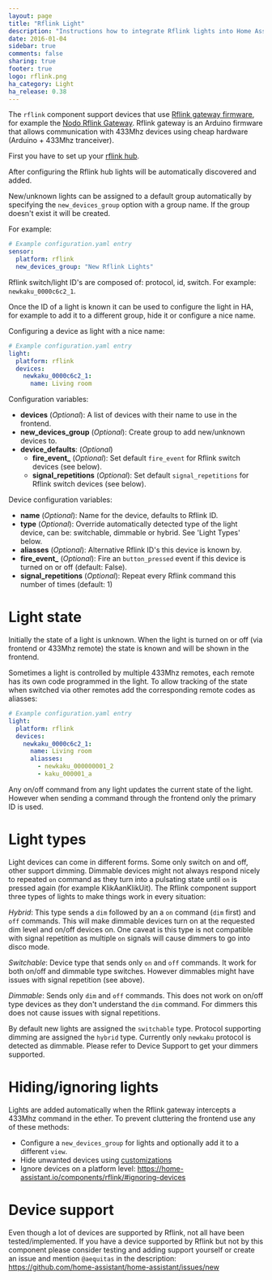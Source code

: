 ```yaml
---
layout: page
title: "Rflink Light"
description: "Instructions how to integrate Rflink lights into Home Assistant."
date: 2016-01-04
sidebar: true
comments: false
sharing: true
footer: true
logo: rflink.png
ha_category: Light
ha_release: 0.38
---
```


The `rflink` component support devices that use [Rflink gateway firmware](http://www.nemcon.nl/blog2/), for example the [Nodo Rflink Gateway](https://www.nodo-shop.nl/nl/21-rflink-gateway). Rflink gateway is an Arduino firmware that allows communication with 433Mhz devices using cheap hardware (Arduino + 433Mhz tranceiver).

First you have to set up your [rflink hub](/components/rflink/).

After configuring the Rflink hub lights will be automatically discovered and added.

New/unknown lights can be assigned to a default group automatically by specifying the `new_devices_group` option with a group name. If the group doesn't exist it will be created.

For example:

```yaml
# Example configuration.yaml entry
sensor:
  platform: rflink
  new_devices_group: "New Rflink Lights"
```

Rflink switch/light ID's are composed of: protocol, id, switch. For example: `newkaku_0000c6c2_1`.

Once the ID of a light is known it can be used to configure the light in HA, for example to add it to a different group, hide it or configure a nice name.

Configuring a device as light with a nice name:

```yaml
# Example configuration.yaml entry
light:
  platform: rflink
  devices:
    newkaku_0000c6c2_1:
      name: Living room
```

Configuration variables:

- **devices**  (*Optional*): A list of devices with their name to use in the frontend.
- **new_devices_group** (*Optional*): Create group to add new/unknown devices to.
- **device_defaults**: (*Optional*)
  - **fire_event_** (*Optional*): Set default `fire_event` for Rflink switch devices (see below).
  - **signal_repetitions** (*Optional*): Set default `signal_repetitions` for Rflink switch devices (see below).

Device configuration variables:

- **name** (*Optional*): Name for the device, defaults to Rflink ID.
- **type** (*Optional*): Override automatically detected type of the light device, can be: switchable, dimmable or hybrid. See 'Light Types' below.
- **aliasses** (*Optional*): Alternative Rflink ID's this device is known by.
- **fire_event_** (*Optional*): Fire an `button_pressed` event if this device is turned on or off (default: False).
- **signal_repetitions** (*Optional*): Repeat every Rflink command this number of times (default: 1)

# Light state

Initially the state of a light is unknown. When the light is turned on or off (via frontend or 433Mhz remote) the state is known and will be shown in the frontend.

Sometimes a light is controlled by multiple 433Mhz remotes, each remote has its own code programmed in the light. To allow tracking of the state when switched via other remotes add the corresponding remote codes as aliasses:

```yaml
# Example configuration.yaml entry
light:
  platform: rflink
  devices:
    newkaku_0000c6c2_1:
      name: Living room
      aliasses:
        - newkaku_000000001_2
        - kaku_000001_a
```

Any on/off command from any light updates the current state of the light. However when sending a command through the frontend only the primary ID is used.

# Light types

Light devices can come in different forms. Some only switch on and off, other support dimming. Dimmable devices might not always respond nicely to repeated `on` command as they turn into a pulsating state until `on` is pressed again (for example KlikAanKlikUit). The Rflink component support three types of lights to make things work in every situation:

*Hybrid*: This type sends a `dim` followed by an a `on` command (`dim` first) and `off` commands. This will make dimmable devices turn on at the requested dim level and on/off devices on. One caveat is this type is not compatible with signal repetition as multiple `on` signals will cause dimmers to go into disco mode.

*Switchable*: Device type that sends only `on` and `off` commands. It work for both on/off and dimmable type switches. However dimmables might have issues with signal repetition (see above).

*Dimmable*: Sends only `dim` and `off` commands. This does not work on on/off type devices as they don't understand the `dim` command. For dimmers this does not cause issues with signal repetitions.

By default new lights are assigned the `switchable` type. Protocol supporting dimming are assigned the `hybrid` type. Currently only `newkaku` protocol is detected as dimmable. Please refer to Device Support to get your dimmers supported.

# Hiding/ignoring lights
Lights are added automatically when the Rflink gateway intercepts a 433Mhz command in the ether. To prevent cluttering the frontend use any of these methods:

- Configure a `new_devices_group` for lights and optionally add it to a different `view`.
- Hide unwanted devices using [customizations](https://home-assistant.io/getting-started/customizing-devices/)
- Ignore devices on a platform level: https://home-assistant.io/components/rflink/#ignoring-devices

# Device support
Even though a lot of devices are supported by Rflink, not all have been tested/implemented. If you have a device supported by Rflink but not by this component please consider testing and adding support yourself or create an issue and mention `@aequitas` in the description: https://github.com/home-assistant/home-assistant/issues/new

